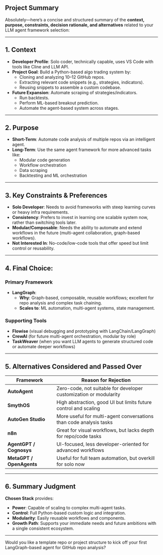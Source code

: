 ## Project Summary

Absolutely—here’s a concise and structured summary of the **context, purpose, constraints, decision rationale, and alternatives** related to your LLM agent framework selection:

---

## **1. Context**

- **Developer Profile**: Solo coder, technically capable, uses VS Code with tools like Cline and LLM API.
- **Project Goal**: Build a Python-based algo trading system by:
    - Cloning and analyzing 10–12 GitHub repos.
    - Extracting relevant code snippets (e.g., strategies, indicators).
    - Reusing snippets to assemble a custom codebase.
- **Future Expansion**: Automate scraping of strategies/indicators.
    - Run backtests.
    - Perform ML-based breakout prediction.
    - Automate the agent-based system across stages.

---

## **2. Purpose**

- **Short-Term**: Automate code analysis of multiple repos via an intelligent agent.
- **Long-Term**: Use the same agent framework for more advanced tasks like:
    - Modular code generation
    - Workflow orchestration
    - Data scraping
    - Backtesting and ML orchestration

---

## **3. Key Constraints & Preferences**

- **Solo Developer**: Needs to avoid frameworks with steep learning curves or heavy infra requirements.
- **Consistency**: Prefers to invest in learning one scalable system now, rather than switching tools later.
- **Modular/Composable**: Needs the ability to automate and extend workflows in the future (multi-agent collaboration, graph-based workflows).
- **Not Interested In**: No-code/low-code tools that offer speed but limit control or reusability.

---

## **4. Final Choice:**

### **Primary Framework**

- **LangGraph**:
    - **Why**: Graph-based, composable, reusable workflows; excellent for repo analysis and complex task chaining.
    - **Scales to**: ML automation, multi-agent systems, state management.

### **Supporting Tools**

- **Flowise** (visual debugging and prototyping with LangChain/LangGraph)
- **CrewAI** (for future multi-agent orchestration, modular by role)
- **TaskWeaver** (when you want LLM agents to generate structured code or automate deeper workflows)

---

## **5. Alternatives Considered and Passed Over**

| Framework | Reason for Rejection |
| --- | --- |
| **AutoAgent** | Zero-code, not suitable for developer customization or modularity |
| **SmythOS** | High abstraction, good UI but limits future control and scaling |
| **AutoGen Studio** | More useful for multi-agent conversations than code analysis tasks |
| **n8n** | Great for visual workflows, but lacks depth for repo/code tasks |
| **AgentGPT / Cognosys** | UI-focused, less developer-oriented for advanced workflows |
| **MetaGPT / OpenAgents** | Useful for full team automation, but overkill for solo now |

---

## **6. Summary Judgment**

**Chosen Stack** provides:

- **Power**: Capable of scaling to complex multi-agent tasks.
- **Control**: Full Python-based custom logic and integration.
- **Modularity**: Easily reusable workflows and components.
- **Growth Path**: Supports your immediate needs and future ambitions with a single consistent ecosystem.

---

Would you like a template repo or project structure to kick off your first LangGraph-based agent for GitHub repo analysis?